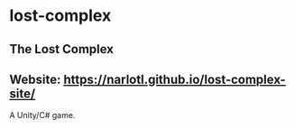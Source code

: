 # lost-complex
The Lost Complex
----------------
Website: https://narlotl.github.io/lost-complex-site/
----------------
A Unity/C# game.
